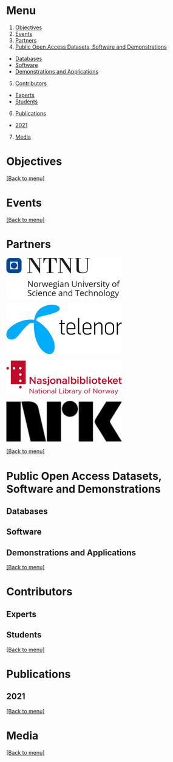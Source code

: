 <!-- <a href="https://www.forskningsradet.no/"><img alt="Forskningsrådet" src="logos/forskningsradet.svg" width="304" /></a> -->

# Menu

1. [Objectives](#objectives)
2. [Events](#events)
3. [Partners](#partners) 
4. [Public Open Access Datasets, Software and Demonstrations](#public-open-access-datasets-software-and-demonstrations)
 - [Databases](#databases)
 - [Software](#software)
 - [Demonstrations and Applications](#demonstrations-and-applications)
5. [Contributors](#contributors)
 - [Experts](#experts)
 - [Students](#students)
6. [Publications](#publications)
 - [2021](#2021)
7. [Media](#media)

# Objectives

[[Back to menu]](#menu)

# Events

[[Back to menu]](#menu)

# Partners

<!-- NTNU, Norwegian University of Science and Technology -->
<a href="https://www.ntnu.no/"><img alt="NTNU, Norwegian University of Science and Technology" src="logos/ntnu_hoeyde_eng.png" width="304" /></a>
<!-- Telenor, -->
<a href="https://www.telenor.no/"><img alt="Telenor" src="logos/telenor.png" width="304" /></a>
<!-- National Library of Norway -->
<a href="https://www.nb.no/"><img alt="National Library of Norway" src="logos/NB-logo-no-eng-farge.png" width="304" /></a>
<!-- NRK, Norwegian broadcasting company -->
<a href="https://www.nrk.no/"><img alt="NRK, Norwegian broadcasting company" src="logos/nrk.png" width="304" /></a>

[[Back to menu]](#menu)

# Public Open Access Datasets, Software and Demonstrations

## Databases
## Software
## Demonstrations and Applications

[[Back to menu]](#menu)

# Contributors
## Experts
## Students

[[Back to menu]](#menu)

# Publications

## 2021

[[Back to menu]](#menu)

# Media

[[Back to menu]](#menu)


